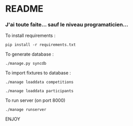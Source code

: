 # README #

### J'ai toute faite... sauf le niveau programaticien... ###

To install requirements : 
```
pip install -r requirements.txt
```

To generate database :
```
./manage.py syncdb
```

To import fixtures to database :
```
./manage loaddata competitions
```
```
./manage loaddata participants
```

To run server (on port 8000)
```
./manage runserver
```

ENJOY
